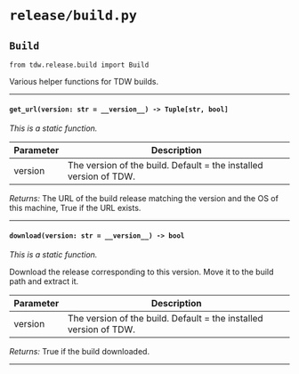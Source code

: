 # `release/build.py`

## `Build`

`from tdw.release.build import Build`

Various helper functions for TDW builds.

***

#### `get_url(version: str = __version__) -> Tuple[str, bool]`

_This is a static function._


| Parameter | Description |
| --- | --- |
| version | The version of the build. Default = the installed version of TDW. |

_Returns:_  The URL of the build release matching the version and the OS of this machine, True if the URL exists.

***

#### `download(version: str = __version__) -> bool`

_This is a static function._

Download the release corresponding to this version. Move it to the build path and extract it.

| Parameter | Description |
| --- | --- |
| version | The version of the build. Default = the installed version of TDW. |

_Returns:_  True if the build downloaded.

***

